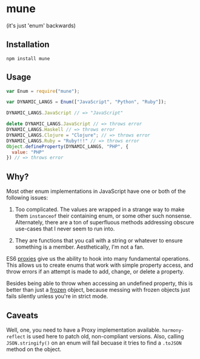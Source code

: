# mune
(it's just 'enum' backwards)

## Installation
`npm install mune`

## Usage
```js
var Enum = require("mune");

var DYNAMIC_LANGS = Enum(["JavaScript", "Python", "Ruby"]);

DYNAMIC_LANGS.JavaScript // => "JavaScript"

delete DYNAMIC_LANGS.JavaScript // => throws error
DYNAMIC_LANGS.Haskell // => throws error
DYNAMIC_LANGS.Clojure = "Clojure"; // => throws error
DYNAMIC_LANGS.Ruby = "Ruby!!!" // => throws error
Object.defineProperty(DYNAMIC_LANGS, "PHP", {
  value: "PHP"
}) // => throws error
```

## Why?
Most other enum implementations in JavaScript have one or both of the following issues:

1. Too complicated. The values are wrapped in a strange way to make them `instanceof` their containing enum, or some other such nonsense. Alternately, there are a ton of superfluous methods addressing obscure use-cases that I never seem to run into.

2. They are functions that you call with a string or whatever to ensure something is a member. Aesthetically, I'm not a fan.

ES6 [proxies](https://developer.mozilla.org/en-US/docs/Web/JavaScript/Reference/Global_Objects/Proxy) give us the ability to hook into many fundamental operations. This allows us to create enums that work with simple property access, and throw errors if an attempt is made to add, change, or delete a property.

Besides being able to throw when accessing an undefined property, this is better than just a [frozen](https://developer.mozilla.org/en-US/docs/Web/JavaScript/Reference/Global_Objects/Object/freeze) object, because messing with frozen objects just fails silently unless you're in strict mode.

## Caveats
Well, one, you need to have a Proxy implementation available. `harmony-reflect` is used here to patch old, non-compliant versions. Also, calling `JSON.stringify()` on an enum will fail becuase it tries to find a `.toJSON` method on the object.
